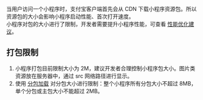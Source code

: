当用户访问一个小程序时，支付宝客户端首先会从 CDN 下载小程序资源包。所以资源包的大小会影响小程序启动性能、首次打开速度。<br />小程序对包的大小进行了限制，开发者需要提升小程序性能，可查看 [性能优化建议](https://opendocs.alipay.com/mini/introduce/PerformanceSolution)。 

## 打包限制

1. 小程序打包目前限制大小为 2M，建议开发者合理控制小程序包大小。图片类资源放在服务器中，通过 src 网络路径进行显示。
2. 使用 [分包加载](https://opendocs.alipay.com/mini/framework/subpackages) 对分包大小进行限制：整个小程序所有分包大小不超过 8MB，单个分包或主包大小不能超过 2MB。
